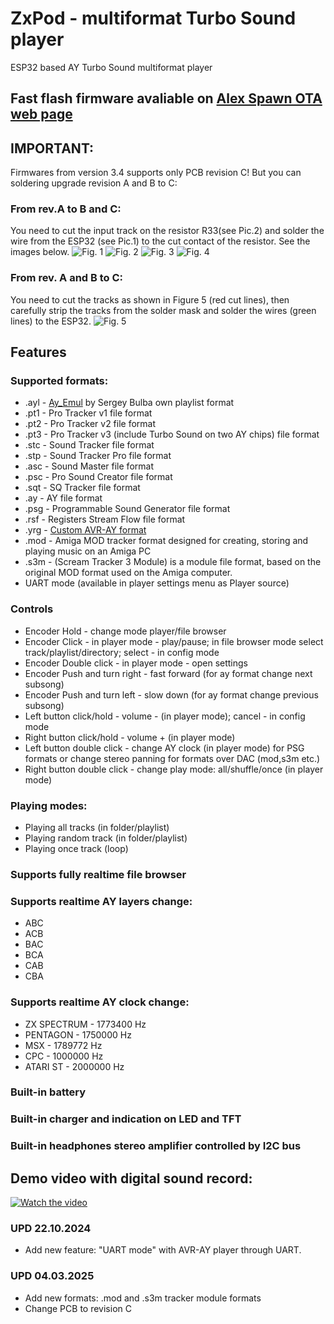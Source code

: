 # ZxPod - multiformat Turbo Sound player
ESP32 based AY Turbo Sound multiformat player

## Fast flash firmware avaliable on [Alex Spawn OTA web page](https://ota.alexspawn.ru)

## IMPORTANT:
Firmwares from version 3.4 supports only PCB revision C! But you can soldering upgrade revision A and B to C:

### From rev.A to B and C:
You need to cut the input track on the resistor R33(see Pic.2) and solder the wire from the ESP32 (see Pic.1) to the cut contact of the resistor. See the images below.
![Fig. 1](PCB/UpgradeToRevC/fromAtoBC1.JPG)
![Fig. 2](PCB/UpgradeToRevC/fromAtoBC2.JPG)
![Fig. 3](PCB/UpgradeToRevC/fromAtoBC3.JPG)
![Fig. 4](PCB/UpgradeToRevC/fromAtoBC4.JPG)

### From rev. A and B to C:
You need to cut the tracks as shown in Figure 5 (red cut lines), then carefully strip the tracks from the solder mask and solder the wires (green lines) to the ESP32.
![Fig. 5](PCB/UpgradeToRevC/fromAandBtoC.JPG)

## Features
### Supported formats:
- .ayl - [Ay_Emul](https://bulba.untergrund.net/emulator_e.htm) by Sergey Bulba own playlist format
- .pt1 - Pro Tracker v1 file format
- .pt2 - Pro Tracker v2 file format
- .pt3 - Pro Tracker v3 (include Turbo Sound on two AY chips) file format
- .stc - Sound Tracker file format
- .stp - Sound Tracker Pro file format
- .asc - Sound Master file format 
- .psc - Pro Sound Creator file format
- .sqt - SQ Tracker file format
- .ay  - AY file format
- .psg - Programmable Sound Generator file format
- .rsf - Registers Stream Flow file format
- .yrg - [Custom AVR-AY format](https://www.avray.ru/ru/avr-ay-player/)
- .mod - Amiga MOD tracker format designed for creating, storing and playing music on an Amiga PC
- .s3m - (Scream Tracker 3 Module) is a module file format, based on the original MOD format used on the Amiga computer.
- UART mode (available in player settings menu as Player source)

### Controls
- Encoder Hold - change mode player/file browser
- Encoder Click - in player mode - play/pause; in file browser mode select track/playlist/directory; select - in config mode
- Encoder Double click - in player mode - open settings
- Encoder Push and turn right - fast forward (for ay format change next subsong)
- Encoder Push and turn left - slow down (for ay format change previous subsong)
- Left button click/hold - volume - (in player mode); cancel - in config mode
- Right button click/hold - volume + (in player mode)
- Left button double click - change AY clock (in player mode) for PSG formats or change stereo panning for formats over DAC (mod,s3m etc.)
- Right button double click - change play mode: all/shuffle/once (in player mode)

### Playing modes:
- Playing all tracks (in folder/playlist)
- Playing random track (in folder/playlist)
- Playing once track (loop)

### Supports fully realtime file browser

### Supports realtime AY layers change:
- ABC
- ACB
- BAC
- BCA
- CAB
- CBA

### Supports realtime AY clock change:
- ZX SPECTRUM - 1773400 Hz
- PENTAGON - 1750000 Hz
- MSX - 1789772 Hz
- CPC - 1000000 Hz
- ATARI ST - 2000000 Hz

### Built-in battery

### Built-in charger and indication on LED and TFT

### Built-in headphones stereo amplifier controlled by I2C bus

## Demo video with digital sound record:

[![Watch the video](https://img.youtube.com/vi/-dr-m1xszBs/maxresdefault.jpg)](https://youtu.be/-dr-m1xszBs)

### UPD 22.10.2024
- Add new feature: "UART mode" with AVR-AY player through UART.

### UPD 04.03.2025
- Add new formats: .mod and .s3m tracker module formats
- Change PCB to revision C
